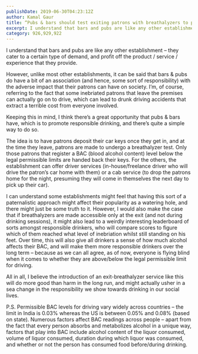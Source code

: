 ```yaml
---
publishDate: 2019-06-30T04:23:12Z
author: Kamal Gaur
title: “Pubs & bars should test exiting patrons with breathalyzers to prevent drunk driving” 
excerpt: I understand that bars and pubs are like any other establishment – they cater to a certain type of demand, and profit off the product… 
category: 926,929,922
---
```


I understand that bars and pubs are like any other establishment – they cater to a certain type of demand, and profit off the product / service / experience that they provide.

However, unlike most other establishments, it can be said that bars & pubs do have a bit of an association (and hence, some sort of responsibility) with the adverse impact that their patrons can have on society. I’m, of course, referring to the fact that some inebriated patrons that leave the premises can actually go on to drive, which can lead to drunk driving accidents that extract a terrible cost from everyone involved.

Keeping this in mind, I think there’s a great opportunity that pubs & bars have, which is to promote responsible drinking, and there’s quite a simple way to do so.

The idea is to have patrons deposit their car keys once they get in, and at the time they leave, patrons are made to undergo a breathalyzer test. Only those patrons that register a BAC (blood alcohol content) level below the legal permissible limits are handed back their keys. For the others, the establishment can offer driver services (in-house/freelance driver who will drive the patron’s car home with them) or a cab service (to drop the patrons home for the night, presuming they will come in themselves the next day to pick up their car).

I can understand some establishments might feel that having this sort of a paternalistic approach might affect their popularity as a watering hole, and there might just be some truth to it. However, I would also make the case that if breathalyzers are made accessible only at the exit (and not during drinking sessions), it might also lead to a weirdly interesting leaderboard of sorts amongst responsible drinkers, who will compare scores to figure which of them reached what level of inebriation whilst still standing on his feet. Over time, this will also give all drinkers a sense of how much alcohol affects their BAC, and will make them more responsible drinkers over the long term – because as we can all agree, as of now, everyone is flying blind when it comes to whether they are above/below the legal permissible limit for driving.

All in all, I believe the introduction of an exit-breathalyzer service like this will do more good than harm in the long run, and might actually usher in a sea change in the responsibility we show towards drinking in our social lives.

P.S. Permissible BAC levels for driving vary widely across countries – the limit in India is 0.03% whereas the US is between 0.05% and 0.08% (based on state). Numerous factors affect BAC readings across people – apart from the fact that every person absorbs and metabolizes alcohol in a unique way, factors that play into BAC include alcohol content of the liquor consumed, volume of liquor consumed, duration during which liquor was consumed, and whether or not the person has consumed food before/during drinking.